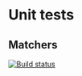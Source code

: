 # Unit tests
## Matchers

[![Build status](https://ci.appveyor.com/api/projects/status/bfueka2ws6ocugrd?svg=true)](https://ci.appveyor.com/project/toha62/ajs-matchers)

